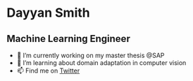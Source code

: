 # Dayyan Smith
## Machine Learning Engineer

- 🔭  I’m currently working on my master thesis @SAP
- 🌱  I’m learning about domain adaptation in computer vision
- 📫  Find me on [Twitter](https://twitter.com/dayyansmith)
